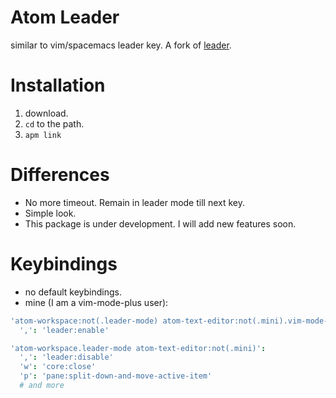 # Atom Leader
similar to vim/spacemacs leader key. A fork of [leader](https://github.com/xream/atom-leader).
# Installation
1. download.
2. `cd` to the path.
3. `apm link`
# Differences
- No more timeout. Remain in leader mode till next key.
- Simple look.
- This package is under development. I will add new features soon.
# Keybindings
- no default keybindings.
- mine (I am a vim-mode-plus user):
```cson
'atom-workspace:not(.leader-mode) atom-text-editor:not(.mini).vim-mode-plus:not(.insert-mode)':
  ',': 'leader:enable'

'atom-workspace.leader-mode atom-text-editor:not(.mini)':
  ',': 'leader:disable'
  'w': 'core:close'
  'p': 'pane:split-down-and-move-active-item'
  # and more
```
